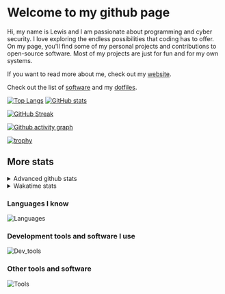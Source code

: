 # Welcome to my github page
Hi, my name is Lewis and I am passionate about programming and cyber security. I love exploring the endless possibilities that coding has to offer. On my page, you'll find some of my personal projects and contributions to open-source software. Most of my projects are just for fun and for my own systems.

If you want to read more about me, check out my [website](https://awesomelewis2007.github.io/).

Check out the list of [software](https://github.com/awesomelewis2007/awesomelewis2007/blob/master/software.md) and my [dotfiles](https://github.com/awesomelewis2007/dotfiles).



[![Top Langs](https://github-readme-stats.vercel.app/api/top-langs/?username=awesomelewis2007&hide=html,css,jupyter%20notebook&langs_count=10&layout=compact&theme=transparent&exclude_repo=GPT-code-repository)](https://github.com/anuraghazra/github-readme-stats) [![GitHub stats](https://github-readme-stats.vercel.app/api?username=awesomelewis2007&show_icons=true&theme=transparent)](https://github.com/anuraghazra/github-readme-stats)

[![GitHub Streak](https://streak-stats.demolab.com?user=Awesomelewis2007&theme=transparent)](https://git.io/streak-stats)

[![Github activity graph](https://github-readme-activity-graph.vercel.app/graph?username=awesomelewis2007&theme=github-compact&area=true)](https://github.com/ashutosh00710/github-readme-activity-graph)

[![trophy](https://github-profile-trophy.vercel.app/?username=awesomelewis2007&theme=darkhub)](https://github.com/ryo-ma/github-profile-trophy)

## More stats
<details close>
<summary>Advanced github stats</summary>
<br>
  
![Metrics](https://raw.githubusercontent.com/awesomelewis2007/awesomelewis2007/master/github-metrics.svg)
  
</details>

<details close>
<summary>Wakatime stats</summary>
<br>

<!--START_SECTION:waka-->

```txt
Markdown            30 mins         ███████▓░░░░░░░░░░░░░░░░░   30.23 %
Other               17 mins         ████▒░░░░░░░░░░░░░░░░░░░░   17.19 %
INI                 15 mins         ███▓░░░░░░░░░░░░░░░░░░░░░   15.29 %
HTML                10 mins         ██▒░░░░░░░░░░░░░░░░░░░░░░   09.81 %
Docker              6 mins          █▓░░░░░░░░░░░░░░░░░░░░░░░   06.34 %
Bash                4 mins          █░░░░░░░░░░░░░░░░░░░░░░░░   04.65 %
YAML                3 mins          ▓░░░░░░░░░░░░░░░░░░░░░░░░   03.31 %
JavaScript          3 mins          ▓░░░░░░░░░░░░░░░░░░░░░░░░   03.25 %
CSV                 3 mins          ▓░░░░░░░░░░░░░░░░░░░░░░░░   02.94 %
Text                2 mins          ▓░░░░░░░░░░░░░░░░░░░░░░░░   02.41 %
C                   2 mins          ▓░░░░░░░░░░░░░░░░░░░░░░░░   02.32 %
Python              1 min           ▒░░░░░░░░░░░░░░░░░░░░░░░░   01.03 %
JSON                0 secs          ░░░░░░░░░░░░░░░░░░░░░░░░░   00.49 %
Rust                0 secs          ░░░░░░░░░░░░░░░░░░░░░░░░░   00.39 %
Debian Sourcelist   0 secs          ░░░░░░░░░░░░░░░░░░░░░░░░░   00.18 %
```

<!--END_SECTION:waka-->
</details>

### Languages I know
![Languages](https://skillicons.dev/icons?i=python,cpp,cs,c,javascript,nodejs,dotnet,bash,css,html,rust)
### Development tools and software I use
![Dev_tools](https://skillicons.dev/icons?i=git,docker,github,googlecloud,vscode,visualstudio,raspberrypi,linux,powershell,replit)
### Other tools and software
![Tools](https://skillicons.dev/icons?i=blender,ps,pr,ai,xd,figma)
